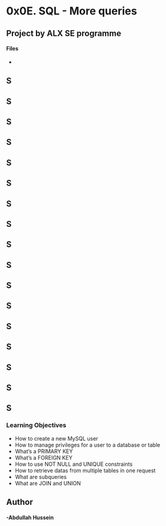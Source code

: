 # 0x0E. SQL - More queries

## Project by ALX SE programme

#### Files
-
S
-
S
-
S
-
S
-
S
-
S
-
S
-
S
-
S
-
S
-
S
-
S
-
S
-
S
-
S
-
S
-
S
-
### Learning Objectives
- How to create a new MySQL user
- How to manage privileges for a user to a database or table
- What’s a PRIMARY KEY
- What’s a FOREIGN KEY
- How to use NOT NULL and UNIQUE constraints
- How to retrieve datas from multiple tables in one request
- What are subqueries
- What are JOIN and UNION

## Author
#### -Abdullah Hussein
